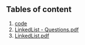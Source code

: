 ## Tables of content
1. [code](./code)
1. [LinkedList - Questions.pdf](./LinkedList%20-%20Questions.pdf)
1. [LinkedList.pdf](./LinkedList.pdf)
